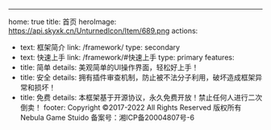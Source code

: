 ---
home: true
title: 首页
heroImage: https://api.skyxk.cn/UnturnedIcon/Item/689.png
actions:
  - text: 框架简介
    link: /framework/
    type: secondary
  - text: 快速上手
    link: /framework/#快速上手
    type: primary
features:
  - title: 简单
    details: 美观简单的UI操作界面，轻松好上手！
  - title: 安全
    details: 拥有插件审查机制，防止被不法分子利用，破坏造成框架异常和损坏！
  - title: 免费
    details: 本框架基于开源协议，永久免费开放！禁止任何人进行二次倒卖！
footer: Copyright ©2017-2022  All Rights Reserved 版权所有 Nebula Game Stuido 备案号：湘ICP备20004807号-6
